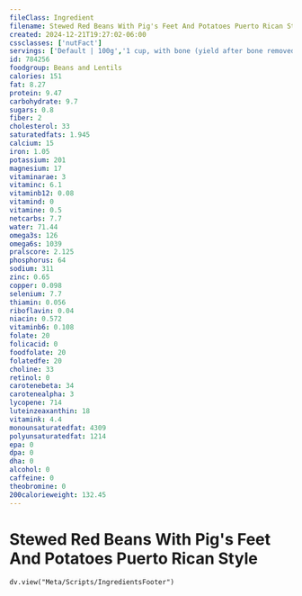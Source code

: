 ```yaml
---
fileClass: Ingredient
filename: Stewed Red Beans With Pig's Feet And Potatoes Puerto Rican Style
created: 2024-12-21T19:27:02-06:00
cssclasses: ['nutFact']
servings: ['Default | 100g','1 cup, with bone (yield after bone removed) | 220']
id: 784256
foodgroup: Beans and Lentils
calories: 151
fat: 8.27
protein: 9.47
carbohydrate: 9.7
sugars: 0.8
fiber: 2
cholesterol: 33
saturatedfats: 1.945
calcium: 15
iron: 1.05
potassium: 201
magnesium: 17
vitaminarae: 3
vitaminc: 6.1
vitaminb12: 0.08
vitamind: 0
vitamine: 0.5
netcarbs: 7.7
water: 71.44
omega3s: 126
omega6s: 1039
pralscore: 2.125
phosphorus: 64
sodium: 311
zinc: 0.65
copper: 0.098
selenium: 7.7
thiamin: 0.056
riboflavin: 0.04
niacin: 0.572
vitaminb6: 0.108
folate: 20
folicacid: 0
foodfolate: 20
folatedfe: 20
choline: 33
retinol: 0
carotenebeta: 34
carotenealpha: 3
lycopene: 714
luteinzeaxanthin: 18
vitamink: 4.4
monounsaturatedfat: 4309
polyunsaturatedfat: 1214
epa: 0
dpa: 0
dha: 0
alcohol: 0
caffeine: 0
theobromine: 0
200calorieweight: 132.45
---
```


# Stewed Red Beans With Pig's Feet And Potatoes Puerto Rican Style

```dataviewjs
dv.view("Meta/Scripts/IngredientsFooter")
```
